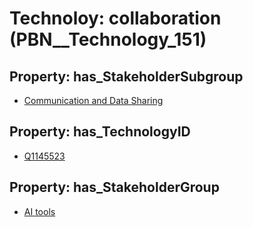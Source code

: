 # Technoloy: __collaboration__ (PBN__Technology_151)

## Property: has_StakeholderSubgroup

* [Communication and Data Sharing](PBN__TechSubgroup_3)

## Property: has_TechnologyID

* [Q1145523](Q1145523)

## Property: has_StakeholderGroup

* [AI tools](PBN__TechGroup_0)

